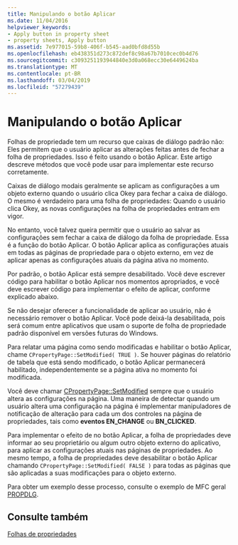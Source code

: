 ```yaml
---
title: Manipulando o botão Aplicar
ms.date: 11/04/2016
helpviewer_keywords:
- Apply button in property sheet
- property sheets, Apply button
ms.assetid: 7e977015-59b8-406f-b545-aad0bfd8d55b
ms.openlocfilehash: eb438351d273c872def8c98a67b7010cec0b4d76
ms.sourcegitcommit: c3093251193944840e3d0a068ecc30e6449624ba
ms.translationtype: MT
ms.contentlocale: pt-BR
ms.lasthandoff: 03/04/2019
ms.locfileid: "57279439"
---
```

# <a name="handling-the-apply-button"></a>Manipulando o botão Aplicar

Folhas de propriedade tem um recurso que caixas de diálogo padrão não: Eles permitem que o usuário aplicar as alterações feitas antes de fechar a folha de propriedades. Isso é feito usando o botão Aplicar. Este artigo descreve métodos que você pode usar para implementar este recurso corretamente.

Caixas de diálogo modais geralmente se aplicam as configurações a um objeto externo quando o usuário clica Okey para fechar a caixa de diálogo. O mesmo é verdadeiro para uma folha de propriedades: Quando o usuário clica Okey, as novas configurações na folha de propriedades entram em vigor.

No entanto, você talvez queira permitir que o usuário ao salvar as configurações sem fechar a caixa de diálogo da folha de propriedade. Essa é a função do botão Aplicar. O botão Aplicar aplica as configurações atuais em todas as páginas de propriedade para o objeto externo, em vez de aplicar apenas as configurações atuais da página ativa no momento.

Por padrão, o botão Aplicar está sempre desabilitado. Você deve escrever código para habilitar o botão Aplicar nos momentos apropriados, e você deve escrever código para implementar o efeito de aplicar, conforme explicado abaixo.

Se não desejar oferecer a funcionalidade de aplicar ao usuário, não é necessário remover o botão Aplicar. Você pode deixá-la desabilitada, pois será comum entre aplicativos que usam o suporte de folha de propriedade padrão disponível em versões futuras do Windows.

Para relatar uma página como sendo modificadas e habilitar o botão Aplicar, chame `CPropertyPage::SetModified( TRUE )`. Se houver páginas do relatório de tabela que está sendo modificado, o botão Aplicar permanecerá habilitado, independentemente se a página ativa no momento foi modificada.

Você deve chamar [CPropertyPage::SetModified](../mfc/reference/cpropertypage-class.md#setmodified) sempre que o usuário altera as configurações na página. Uma maneira de detectar quando um usuário altera uma configuração na página é implementar manipuladores de notificação de alteração para cada um dos controles na página de propriedades, tais como **eventos EN_CHANGE** ou **BN_CLICKED**.

Para implementar o efeito de no botão Aplicar, a folha de propriedades deve informar ao seu proprietário ou algum outro objeto externo do aplicativo, para aplicar as configurações atuais nas páginas de propriedades. Ao mesmo tempo, a folha de propriedades deve desabilitar o botão Aplicar chamando `CPropertyPage::SetModified( FALSE )` para todas as páginas que são aplicadas a suas modificações para o objeto externo.

Para obter um exemplo desse processo, consulte o exemplo de MFC geral [PROPDLG](../visual-cpp-samples.md).

## <a name="see-also"></a>Consulte também

[Folhas de propriedades](../mfc/property-sheets-mfc.md)
